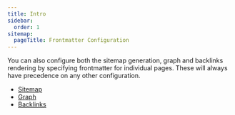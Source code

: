 ```yaml
---
title: Intro
sidebar:
  order: 1
sitemap:
  pageTitle: Frontmatter Configuration
---
```


You can also configure both the sitemap generation, graph and backlinks rendering
by specifying frontmatter for individual pages. These will always have precedence on
any other configuration.

- [Sitemap](/starlight-site-graph/configuration/frontmatter/sitemap)
- [Graph](/starlight-site-graph/configuration/frontmatter/graph)
- [Backlinks](/starlight-site-graph/configuration/frontmatter/backlinks)
